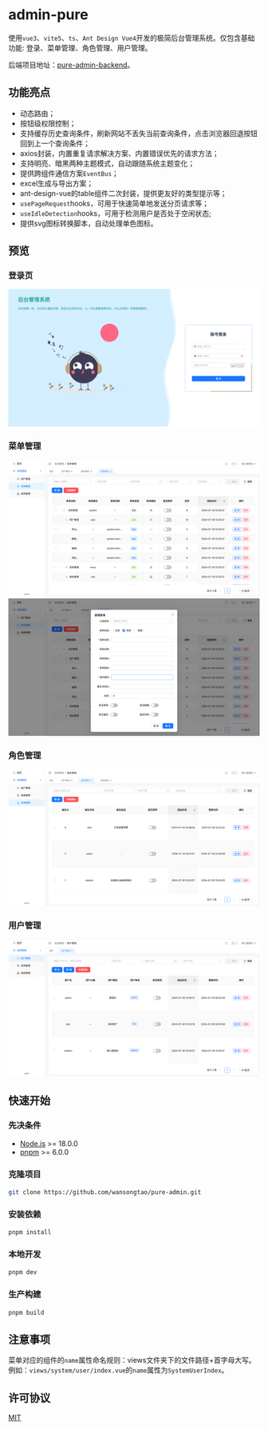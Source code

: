 # admin-pure

使用`vue3`、`vite5`、`ts`、`Ant Design Vue4`开发的极简后台管理系统。仅包含基础功能: 登录、菜单管理、角色管理、用户管理。

后端项目地址：[pure-admin-backend](https://github.com/wansongtao/pure-admin-backend)。

## 功能亮点

- 动态路由；
- 按钮级权限控制；
- 支持缓存历史查询条件，刷新网站不丢失当前查询条件，点击浏览器回退按钮回到上一个查询条件；
- axios封装，内置重复请求解决方案、内置错误优先的请求方法；
- 支持明亮、暗黑两种主题模式，自动跟随系统主题变化；
- 提供跨组件通信方案`EventBus`；
- excel生成与导出方案；
- ant-design-vue的table组件二次封装，提供更友好的类型提示等；
- `usePageRequest`hooks，可用于快速简单地发送分页请求等；
- `useIdleDetection`hooks，可用于检测用户是否处于空闲状态;
- 提供svg图标转换脚本，自动处理单色图标。

## 预览

### 登录页

![登录页](./docs/login.png)

### 菜单管理

![菜单](./docs/menu.png)
![添加菜单](./docs/menu-add.png)

### 角色管理

![角色](./docs/role.png)

### 用户管理

![用户管理](./docs/user.png)

## 快速开始

### 先决条件

- [Node.js](https://nodejs.org/en/) >= 18.0.0
- [pnpm](https://pnpm.io/zh/) >= 6.0.0

### 克隆项目

```sh
git clone https://github.com/wansongtao/pure-admin.git
```

### 安装依赖

```sh
pnpm install
```

### 本地开发

```sh
pnpm dev
```

### 生产构建

```sh
pnpm build
```

## 注意事项

菜单对应的组件的`name`属性命名规则：views文件夹下的文件路径+首字母大写。例如：`views/system/user/index.vue`的`name`属性为`SystemUserIndex`。

## 许可协议

[MIT](./LICENSE)
